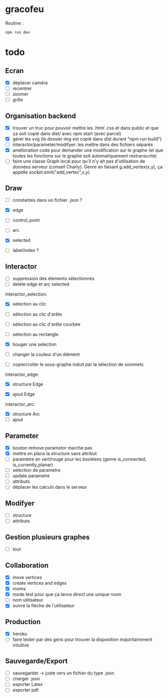 # gracofeu

Routine :

```
npm run dev
```

# todo

## Ecran

- [X] déplacer caméra
- [ ] recentrer
- [ ] zoomer
- [ ] grille

## Organisation backend

- [X] trouver un truc pour pouvoir mettre les .html .css et dans public et que ça soit copié dans dist/ avec npm start (avec parcel)
- [X] gérer les svg (le dossier img est copié dans dist durant "npm run build")
- [ ] interactor/parameter/modifyer: les mettre dans des fichiers séparés
- [X] amélioration code pour demander une modification sur le graphe (et que toutes les fonctions sur le graphe soit automatiquement restranscrite)
- [ ] faire une classe Graph local pour qu'il n'y ait pas d'utilisation de données serveur (conseil Charly). Genre en faisant g.add_vertex(x,y), ça appelle socket.emit("add_vertex",x,y)

## Draw

- [ ] constantes dans un fichier .json ?
- [x] edge
- [ ] control_point
- [ ] arc
- [X] selected
- [ ] label/index ?


## Interactor

- [ ] suppression des élements sélectionnés
- [ ] delete edge et arc selected

interactor_selection:
- [X] selection au clic
- [ ] sélection au clic d'arête
- [ ] sélection au clic d'arête courbée
- [ ] selection au rectangle
- [X] bouger une selection
- [ ] changer la couleur d'un élément
- [ ] copier/coller le sous-graphe induit par la sélection de sommets


interactor_edge:
- [X] structure Edge
- [X] ajout Edge


interactor_arc:
- [X] structure Arc
- [ ] ajout

## Parameter

- [X] bouton remove parametor marche pas
- [X] mettre en place la structure sans attribut
- [ ] paramètre en vert/rouge pour les booléens (genre is_connected, is_currently_planar)
- [ ] selection de parametre
- [ ] update parametre
- [ ] attributs
- [ ] déplacer les calculs dans le serveur

## Modifyer

- [ ] structure
- [ ] attributs

## Gestion plusieurs graphes

- [ ] tout

## Collaboration

- [X] move vertices
- [X] create vertices and edges
- [X] rooms
- [X] mode test pour que ça lance direct une unique room
- [ ] nom utilisateur
- [X] suivre la fleche de l'utilisateur

## Production

- [X] heroku
- [ ] faire tester par des gens pour trouver la disposition majoritairement intuitive

## Sauvegarde/Export

- [ ] sauvegarder -> juste vers un fichier du type .json
- [ ] charger .json
- [ ] exporter Latex
- [ ] exporter pdf

